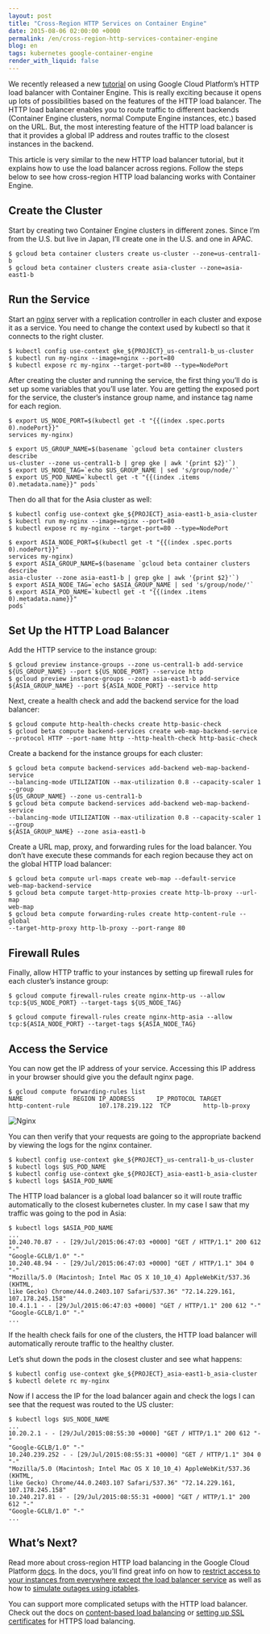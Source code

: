 ```yaml
---
layout: post
title: "Cross-Region HTTP Services on Container Engine"
date: 2015-08-06 02:00:00 +0000
permalink: /en/cross-region-http-services-container-engine
blog: en
tags: kubernetes google-container-engine
render_with_liquid: false
---
```


<!--
Conversion notes (using libgdc version 59):

  * source doc: https://docs.google.com/a/google.com/open?id=1GReoH2_4DGMcSH-kZwsYi8kDWR3M2Vw_8NgvcX0yy70

General notes:
  * NOTE: Check tables and code blocks for accurate conversion.
  * Check for XXX image in any img tags.
  * Please report any bugs (See go/gdocs-convert for more information).
    Note in bug report that this is libgdc version 59.
  * doMarkdown(): 4.346 seconds.
-->

We recently released a new [tutorial](https://cloud.google.com/container-engine/docs/tutorials/http-balancer) on using Google Cloud Platform’s HTTP load balancer with Container Engine.
This is really exciting because it opens up lots of possibilities based on the
features of the HTTP load balancer. The HTTP load balancer enables you to route
traffic to different backends (Container Engine clusters, normal Compute Engine
instances, etc.) based on the URL. But, the most interesting feature of the
HTTP load balancer is that it provides a global IP address and routes traffic
to the closest instances in the backend.

This article is very similar to the new HTTP load balancer tutorial, but it
explains how to use the load balancer across regions. Follow the steps below
to see how cross-region HTTP load balancing works with Container Engine.

## Create the Cluster

Start by creating two Container Engine clusters in different zones. Since I’m
from the U.S. but live in Japan, I’ll create one in the U.S. and one in APAC.

```
$ gcloud beta container clusters create us-cluster --zone=us-central1-b
$ gcloud beta container clusters create asia-cluster --zone=asia-east1-b
```

## Run the Service

Start an [nginx](http://nginx.org/) server with a replication controller in each cluster and expose it as a
service. You need to change the context used by kubectl so that it connects to
the right cluster.

```
$ kubectl config use-context gke_${PROJECT}_us-central1-b_us-cluster
$ kubectl run my-nginx --image=nginx --port=80
$ kubectl expose rc my-nginx --target-port=80 --type=NodePort
```

After creating the cluster and running the service, the first thing you’ll do
is set up some variables that you’ll use later. You are getting the exposed
port for the service, the cluster’s instance group name, and instance tag name
for each region.

```
$ export US_NODE_PORT=$(kubectl get -t "{{(index .spec.ports 0).nodePort}}"
services my-nginx)

$ export US_GROUP_NAME=$(basename `gcloud beta container clusters describe
us-cluster --zone us-central1-b | grep gke | awk '{print $2}'`)
$ export US_NODE_TAG=`echo $US_GROUP_NAME | sed 's/group/node/'`
$ export US_POD_NAME=`kubectl get -t "{{(index .items 0).metadata.name}}" pods`
```

Then do all that for the Asia cluster as well:

```
$ kubectl config use-context gke_${PROJECT}_asia-east1-b_asia-cluster
$ kubectl run my-nginx --image=nginx --port=80
$ kubectl expose rc my-nginx --target-port=80 --type=NodePort

$ export ASIA_NODE_PORT=$(kubectl get -t "{{(index .spec.ports 0).nodePort}}"
services my-nginx)
$ export ASIA_GROUP_NAME=$(basename `gcloud beta container clusters describe
asia-cluster --zone asia-east1-b | grep gke | awk '{print $2}'`)
$ export ASIA_NODE_TAG=`echo $ASIA_GROUP_NAME | sed 's/group/node/'`
$ export ASIA_POD_NAME=`kubectl get -t "{{(index .items 0).metadata.name}}"
pods`
```

## Set Up the HTTP Load Balancer

Add the HTTP service to the instance group:

```
$ gcloud preview instance-groups --zone us-central1-b add-service
${US_GROUP_NAME} --port ${US_NODE_PORT} --service http
$ gcloud preview instance-groups --zone asia-east1-b add-service
${ASIA_GROUP_NAME} --port ${ASIA_NODE_PORT} --service http
```

Next, create a health check and add the backend service for the load balancer:

```
$ gcloud compute http-health-checks create http-basic-check
$ gcloud beta compute backend-services create web-map-backend-service
--protocol HTTP --port-name http --http-health-check http-basic-check
```

Create a backend for the instance groups for each cluster:

```
$ gcloud beta compute backend-services add-backend web-map-backend-service
--balancing-mode UTILIZATION --max-utilization 0.8 --capacity-scaler 1 --group
${US_GROUP_NAME} --zone us-central1-b
$ gcloud beta compute backend-services add-backend web-map-backend-service
--balancing-mode UTILIZATION --max-utilization 0.8 --capacity-scaler 1 --group
${ASIA_GROUP_NAME} --zone asia-east1-b
```

Create a URL map, proxy, and forwarding rules for the load balancer. You don’t
have execute these commands for each region because they act on the global HTTP
load balancer:

```
$ gcloud beta compute url-maps create web-map --default-service
web-map-backend-service
$ gcloud beta compute target-http-proxies create http-lb-proxy --url-map
web-map
$ gcloud beta compute forwarding-rules create http-content-rule --global
--target-http-proxy http-lb-proxy --port-range 80
```

## Firewall Rules

Finally, allow HTTP traffic to your instances by setting up firewall rules for
each cluster’s instance group:

```
$ gcloud compute firewall-rules create nginx-http-us --allow
tcp:${US_NODE_PORT} --target-tags ${US_NODE_TAG}

$ gcloud compute firewall-rules create nginx-http-asia --allow
tcp:${ASIA_NODE_PORT} --target-tags ${ASIA_NODE_TAG}
```

## Access the Service

You can now get the IP address of your service. Accessing this IP address in
your browser should give you the default nginx page.

```
$ gcloud compute forwarding-rules list
NAME              REGION IP_ADDRESS      IP_PROTOCOL TARGET
http-content-rule        107.178.219.122  TCP         http-lb-proxy
```

![Nginx](https://storage.googleapis.com/static.ianlewis.org/prod/img/741/nginx.png)

You can then verify that your requests are going to the appropriate backend by
viewing the logs for the nginx container.

```
$ kubectl config use-context gke_${PROJECT}_us-central1-b_us-cluster
$ kubectl logs $US_POD_NAME
$ kubectl config use-context gke_${PROJECT}_asia-east1-b_asia-cluster
$ kubectl logs $ASIA_POD_NAME
```

The HTTP load balancer is a global load balancer so it will route traffic
automatically to the closest kubernetes cluster. In my case I saw that my
traffic was going to the pod in Asia:

```
$ kubectl logs $ASIA_POD_NAME
...
10.240.70.87 - - [29/Jul/2015:06:47:03 +0000] "GET / HTTP/1.1" 200 612 "-"
"Google-GCLB/1.0" "-"
10.240.48.94 - - [29/Jul/2015:06:47:03 +0000] "GET / HTTP/1.1" 304 0 "-"
"Mozilla/5.0 (Macintosh; Intel Mac OS X 10_10_4) AppleWebKit/537.36 (KHTML,
like Gecko) Chrome/44.0.2403.107 Safari/537.36" "72.14.229.161,
107.178.245.158"
10.4.1.1 - - [29/Jul/2015:06:47:03 +0000] "GET / HTTP/1.1" 200 612 "-"
"Google-GCLB/1.0" "-"
...
```

If the health check fails for one of the clusters, the HTTP load balancer will
automatically reroute traffic to the healthy cluster.

Let’s shut down the pods in the closest cluster and see what happens:

```
$ kubectl config use-context gke_${PROJECT}_asia-east1-b_asia-cluster
$ kubectl delete rc my-nginx
```

Now if I access the IP for the load balancer again and check the logs I can see
that the request was routed to the US cluster:

```
$ kubectl logs $US_NODE_NAME
...
10.20.2.1 - - [29/Jul/2015:08:55:30 +0000] "GET / HTTP/1.1" 200 612 "-"
"Google-GCLB/1.0" "-"
10.240.239.252 - - [29/Jul/2015:08:55:31 +0000] "GET / HTTP/1.1" 304 0 "-"
"Mozilla/5.0 (Macintosh; Intel Mac OS X 10_10_4) AppleWebKit/537.36 (KHTML,
like Gecko) Chrome/44.0.2403.107 Safari/537.36" "72.14.229.161,
107.178.245.158"
10.240.217.81 - - [29/Jul/2015:08:55:31 +0000] "GET / HTTP/1.1" 200 612 "-"
"Google-GCLB/1.0" "-"
...
```

## What’s Next?

Read more about cross-region HTTP load balancing in the Google Cloud Platform [docs](https://cloud.google.com/compute/docs/load-balancing/http/cross-region-example). In the docs, you’ll find great info on how to [restrict access to your instances from everywhere except the load balancer
service](https://cloud.google.com/compute/docs/load-balancing/http/cross-region-example#shut_off_https_access_from_everywhere_but_the_load_balancing_service) as well as how to [simulate outages using iptables](https://cloud.google.com/compute/docs/load-balancing/http/cross-region-example#simulate_an_outage).

You can support more complicated setups with the HTTP load balancer. Check out
the docs on [content-based load balancing](https://cloud.google.com/compute/docs/load-balancing/http/content-based-example) or [setting up SSL certificates](https://cloud.google.com/compute/docs/load-balancing/http/ssl-certificates) for HTTPS load balancing.

